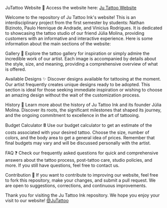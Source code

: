 JuTattoo Website 🎨
Access the website here: [Ju Tattoo Website](https://ju-tattoo.vercel.app/)

Welcome to the repository of Ju Tattoo Ink's website! This is an interdisciplinary project from the first semester by students: Nathan Bizinoto, Paulo Henrique de Andrade, and Vinicius Rodrigues. It is dedicated to showcasing the tattoo studio of our friend Júlia Molina, providing customers with an informative and interactive experience. Here is some information about the main sections of the website:

Gallery 📸
Explore the tattoo gallery for inspiration or simply admire the incredible work of our artist. Each image is accompanied by details about the style, size, and meaning, providing a comprehensive overview of what is offered.

Available Designs ✨
Discover designs available for tattooing at the moment. Our artist frequently creates unique designs ready to be adopted. This section is ideal for those seeking immediate inspiration or wishing to choose an amazing design without the wait of the customization process.

History 📖
Learn more about the history of Ju Tattoo Ink and its founder Júlia Molina. Discover its roots, the significant milestones that shaped its journey, and the ongoing commitment to excellence in the art of tattooing.

Budget Calculator 🖩
Use our budget calculator to get an estimate of the costs associated with your desired tattoo. Choose the size, number of colors, and the body area to get a general idea of prices. Remember that final budgets may vary and will be discussed personally with the artist.

FAQ ❓
Check our frequently asked questions for quick and comprehensive answers about the tattoo process, post-tattoo care, studio policies, and more. If you still have questions, feel free to contact us.

Contribution 🤝
If you want to contribute to improving our website, feel free to fork this repository, make your changes, and submit a pull request. We are open to suggestions, corrections, and continuous improvements.

Thank you for visiting the Ju Tattoo Ink repository. We hope you enjoy your visit to our website!
[@JuTattoo](https://www.instagram.com/jutattoo.ink/)
